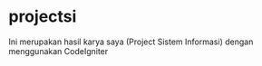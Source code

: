 # projectsi
Ini merupakan hasil karya saya (Project Sistem Informasi) dengan menggunakan CodeIgniter
